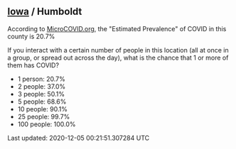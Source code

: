 
## [Iowa](/united-states/iowa) / Humboldt

According to [MicroCOVID.org](http://microcovid.org),
the "Estimated Prevalence" of COVID in this county is 20.7%

If you interact with a certain number of people in this location
(all at once in a group, or spread out across the day), what is the chance that
1 or more of them has COVID?

- 1 person: 20.7%
- 2 people: 37.0%
- 3 people: 50.1%
- 5 people: 68.6%
- 10 people: 90.1%
- 25 people: 99.7%
- 100 people: 100.0%

Last updated: 2020-12-05 00:21:51.307284 UTC
